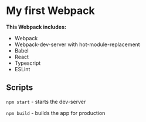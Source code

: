# My first Webpack #
**This Webpack includes:**
* Webpack
* Webpack-dev-server with hot-module-replacement
* Babel
* React
* Typescript
* ESLint

## Scripts ##
`npm start` - starts the dev-server

`npm build` - builds the app for production

